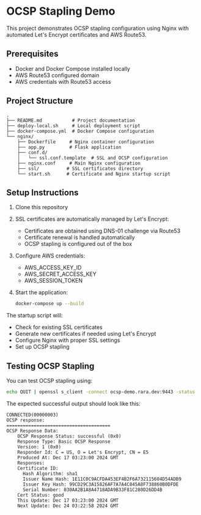 # OCSP Stapling Demo

This project demonstrates OCSP stapling configuration using Nginx with automated Let's Encrypt certificates and AWS Route53.

## Prerequisites

- Docker and Docker Compose installed locally
- AWS Route53 configured domain
- AWS credentials with Route53 access

## Project Structure

```plaintext
.
├── README.md           # Project documentation
├── deploy-local.sh     # Local deployment script
├── docker-compose.yml  # Docker Compose configuration
└── nginx/
    ├── Dockerfile     # Nginx container configuration
    ├── app.py         # Flask application
    ├── conf.d/
    │   └── ssl.conf.template  # SSL and OCSP configuration
    ├── nginx.conf     # Main Nginx configuration
    ├── ssl/          # SSL certificates directory
    └── start.sh      # Certificate and Nginx startup script
```

## Setup Instructions

1. Clone this repository

2. SSL certificates are automatically managed by Let's Encrypt:
   - Certificates are obtained using DNS-01 challenge via Route53
   - Certificate renewal is handled automatically
   - OCSP stapling is configured out of the box

3. Configure AWS credentials:
   - AWS_ACCESS_KEY_ID
   - AWS_SECRET_ACCESS_KEY
   - AWS_SESSION_TOKEN

4. Start the application:

   ```bash
   docker-compose up --build
   ```

The startup script will:

- Check for existing SSL certificates
- Generate new certificates if needed using Let's Encrypt
- Configure Nginx with proper SSL settings
- Set up OCSP stapling

## Testing OCSP Stapling

You can test OCSP stapling using:

```bash
echo QUIT | openssl s_client -connect ocsp-demo.rara.dev:9443 -status
```

The expected successful output should look like this:

```plaintext
CONNECTED(00000003)
OCSP response: 
======================================
OCSP Response Data:
    OCSP Response Status: successful (0x0)
    Response Type: Basic OCSP Response
    Version: 1 (0x0)
    Responder Id: C = US, O = Let's Encrypt, CN = E5
    Produced At: Dec 17 03:23:00 2024 GMT
    Responses:
    Certificate ID:
      Hash Algorithm: sha1
      Issuer Name Hash: 1E11C0C9ACFDA453EF4B2F6A732115604D54ADB9
      Issuer Key Hash: 99CD29C3A15826AF7A7A4C845A8F738860B0DFDE
      Serial Number: 030AA2B1A8A4718ADA9B33F81C280D26DD4B
    Cert Status: good
    This Update: Dec 17 03:23:00 2024 GMT
    Next Update: Dec 24 03:22:58 2024 GMT

